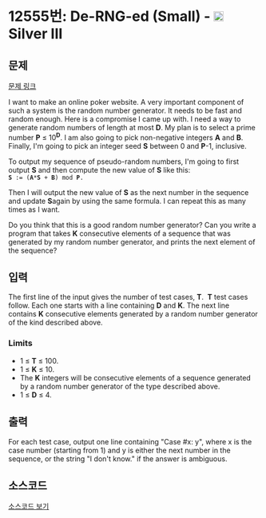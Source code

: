 # 12555번: De-RNG-ed (Small) - <img src="https://static.solved.ac/tier_small/8.svg" style="height:20px" /> Silver III

<!-- performance -->

<!-- 문제 제출 후 깃허브에 푸시를 했을 때 제출한 코드의 성능이 입력될 공간입니다.-->

<!-- end -->

## 문제

[문제 링크](https://boj.kr/12555)


<p>I want to make an online poker website. A very important component of such a system is the random number generator. It needs to be fast and random enough. Here is a compromise I came up with. I need a way to generate random numbers of length at most&nbsp;<strong>D</strong>. My plan is to select a prime number&nbsp;<strong>P</strong>&nbsp;≤ 10<sup><strong>D</strong></sup>. I am also going to pick non-negative integers&nbsp;<strong>A</strong>&nbsp;and&nbsp;<strong>B</strong>. Finally, I'm going to pick an integer seed&nbsp;<strong>S</strong>&nbsp;between 0 and&nbsp;<strong>P</strong>-1, inclusive.</p>

<p>To output my sequence of pseudo-random numbers, I'm going to first output&nbsp;<strong>S</strong>&nbsp;and then compute the new value of&nbsp;<strong>S</strong>&nbsp;like this:<br>
<code><strong>S</strong>&nbsp;:= (<strong>A</strong>*<strong>S</strong>&nbsp;+&nbsp;<strong>B</strong>) mod&nbsp;<strong>P</strong>.</code></p>

<p>Then I will output the new value of&nbsp;<strong>S</strong>&nbsp;as the next number in the sequence and update&nbsp;<strong>S</strong>again by using the same formula. I can repeat this as many times as I want.</p>

<p>Do you think that this is a good random number generator? Can you write a program that takes&nbsp;<strong>K</strong>&nbsp;consecutive elements of a sequence that was generated by my random number generator, and prints the next element of the sequence?</p>



## 입력


<p>The first line of the input gives the number of test cases,&nbsp;<strong>T</strong>.&nbsp;&nbsp;<strong>T</strong>&nbsp;test cases follow. Each one starts with a line containing&nbsp;<strong>D</strong>&nbsp;and&nbsp;<strong>K</strong>. The next line contains&nbsp;<strong>K</strong>&nbsp;consecutive elements generated by a random number generator of the kind described above.</p>

<h3>Limits</h3>

<ul>
<li>1 ≤&nbsp;<strong>T</strong>&nbsp;≤ 100.</li>
<li>1 ≤&nbsp;<strong>K</strong>&nbsp;≤ 10.</li>
<li>The&nbsp;<strong>K</strong>&nbsp;integers will be consecutive elements of a sequence generated by a random number generator of the type described above.</li>
<li>1 ≤&nbsp;<strong>D</strong>&nbsp;≤ 4.</li>
</ul>



## 출력


<p>For each test case, output one line containing "Case #x: y", where x is the case number (starting from 1) and y is either the next number in the sequence, or the string "I don't know." if the answer is ambiguous.</p>



## 소스코드

[소스코드 보기](De-RNG-ed%20(Small).cpp)